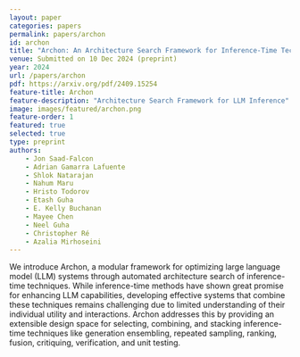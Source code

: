 ```yaml
---
layout: paper
categories: papers
permalink: papers/archon
id: archon
title: "Archon: An Architecture Search Framework for Inference-Time Techniques"
venue: Submitted on 10 Dec 2024 (preprint)
year: 2024
url: /papers/archon
pdf: https://arxiv.org/pdf/2409.15254
feature-title: Archon
feature-description: "Architecture Search Framework for LLM Inference"
image: images/featured/archon.png
feature-order: 1
featured: true
selected: true
type: preprint
authors:
    - Jon Saad-Falcon
    - Adrian Gamarra Lafuente
    - Shlok Natarajan
    - Nahum Maru
    - Hristo Todorov
    - Etash Guha
    - E. Kelly Buchanan
    - Mayee Chen
    - Neel Guha
    - Christopher Ré
    - Azalia Mirhoseini
---
```

We introduce Archon, a modular framework for optimizing large language model (LLM) systems through automated architecture search of inference-time techniques. While inference-time methods have shown great promise for enhancing LLM capabilities, developing effective systems that combine these techniques remains challenging due to limited understanding of their individual utility and interactions. Archon addresses this by providing an extensible design space for selecting, combining, and stacking inference-time techniques like generation ensembling, repeated sampling, ranking, fusion, critiquing, verification, and unit testing.

